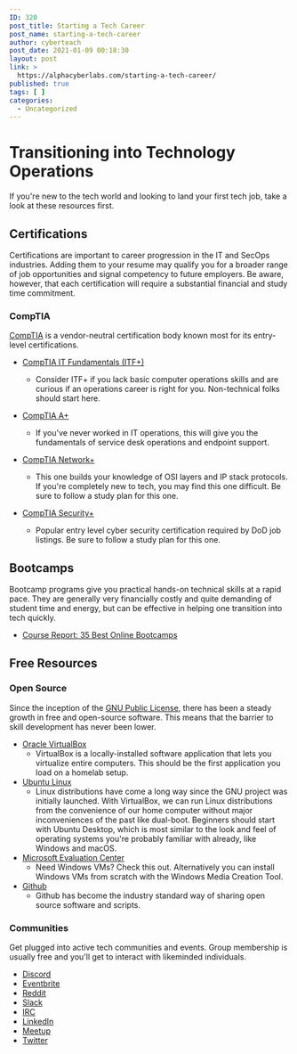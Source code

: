 ```yaml
---
ID: 320
post_title: Starting a Tech Career
post_name: starting-a-tech-career
author: cyberteach
post_date: 2021-01-09 00:18:30
layout: post
link: >
  https://alphacyberlabs.com/starting-a-tech-career/
published: true
tags: [ ]
categories:
  - Uncategorized
---
```

# Transitioning into Technology Operations

If you're new to the tech world and looking to land your first tech job, take a look at these resources first.

## Certifications

Certifications are important to career progression in the IT and SecOps industries. Adding them to your resume may qualify you for a broader range of job opportunities and signal competency to future employers. Be aware, however, that each certification will require a substantial financial and study time commitment.

### CompTIA

[CompTIA][2] is a vendor-neutral certification body known most for its entry-level certifications.

*   [CompTIA IT Fundamentals (ITF+)][3]
    
    *   Consider ITF+ if you lack basic computer operations skills and are curious if an operations career is right for you. Non-technical folks should start here.

*   [CompTIA A+][4]
    
    *   If you've never worked in IT operations, this will give you the fundamentals of service desk operations and endpoint support.

*   [CompTIA Network+][5]
    
    *   This one builds your knowledge of OSI layers and IP stack protocols. If you're completely new to tech, you may find this one difficult. Be sure to follow a study plan for this one.

*   [CompTIA Security+][6]
    
    *   Popular entry level cyber security certification required by DoD job listings. Be sure to follow a study plan for this one.

## Bootcamps

Bootcamp programs give you practical hands-on technical skills at a rapid pace. They are generally very financially costly and quite demanding of student time and energy, but can be effective in helping one transition into tech quickly.

*   [Course Report: 35 Best Online Bootcamps][7]

## Free Resources

### Open Source

Since the inception of the [GNU Public License][8], there has been a steady growth in free and open-source software. This means that the barrier to skill development has never been lower.

*   [Oracle VirtualBox][9] 
    *   VirtualBox is a locally-installed software application that lets you virtualize entire computers. This should be the first application you load on a homelab setup.
*   [Ubuntu Linux][10] 
    *   Linux distributions have come a long way since the GNU project was initially launched. With VirtualBox, we can run Linux distributions from the convenience of our home computer without major inconveniences of the past like dual-boot. Beginners should start with Ubuntu Desktop, which is most similar to the look and feel of operating systems you're probably familiar with already, like Windows and macOS.
*   [Microsoft Evaluation Center][11] 
    *   Need Windows VMs? Check this out. Alternatively you can install Windows VMs from scratch with the Windows Media Creation Tool.
*   [Github][12] 
    *   Github has become the industry standard way of sharing open source software and scripts.

### Communities

Get plugged into active tech communities and events. Group membership is usually free and you'll get to interact with likeminded individuals.

*   [Discord][13]
*   [Eventbrite][14]
*   [Reddit][15]
*   [Slack][16]
*   [IRC][17]
*   [LinkedIn][18]
*   [Meetup][19]
*   [Twitter][20]

#

 [1]: ../../_images/code-1839406_640.jpg
 [2]: https://www.comptia.org/home
 [3]: https://www.comptia.org/certifications/it-fundamentals
 [4]: https://www.comptia.org/certifications/a
 [5]: https://www.comptia.org/certifications/network
 [6]: https://www.comptia.org/certifications/security
 [7]: https://www.coursereport.com/best-online-bootcamps
 [8]: https://en.wikipedia.org/wiki/GNU_General_Public_License
 [9]: https://www.virtualbox.org/
 [10]: https://ubuntu.com/
 [11]: https://www.microsoft.com/en-us/evalcenter/
 [12]: https://github.com/
 [13]: https://discordapp.com/
 [14]: https://www.eventbrite.com/
 [15]: https://www.reddit.com/
 [16]: https://slack.com/
 [17]: https://hexchat.github.io/index.html
 [18]: https://www.linkedin.com/
 [19]: https://www.meetup.com/
 [20]: https://twitter.com/home